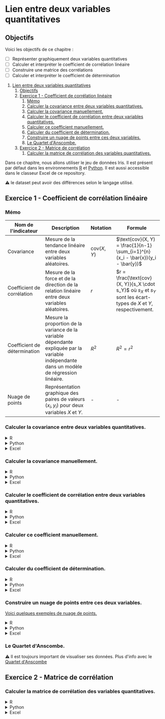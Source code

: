 # Lien entre deux variables quantitatives

## Objectifs
Voici les objectifs de ce chapitre :
- [ ] Représenter graphiquement deux variables quantitatives
- [ ] Calculer et interpréter le coefficient de corrélation linéaire
- [ ] Construire une matrice des corrélations
- [ ] Calculer et interpréter le coefficient de détermination

1. [Lien entre deux variables quantitatives](#lien-entre-deux-variables-quantitatives)
   1. [Objectifs](#objectifs)
   2. [Exercice 1 - Coefficient de corrélation linéaire](#exercice-1---coefficient-de-corrélation-linéaire)
      1. [Mémo](#mémo)
      2. [Calculer la covariance entre deux variables quantitatives.](#calculer-la-covariance-entre-deux-variables-quantitatives)
      3. [Calculer la covariance manuellement.](#calculer-la-covariance-manuellement)
      4. [Calculer le coefficient de corrélation entre deux variables quantitatives.](#calculer-le-coefficient-de-corrélation-entre-deux-variables-quantitatives)
      5. [Calculer ce coefficient manuellement.](#calculer-ce-coefficient-manuellement)
      6. [Calculer du coefficient de détermination.](#calculer-du-coefficient-de-détermination)
      7. [Construire un nuage de points entre ces deux variables.](#construire-un-nuage-de-points-entre-ces-deux-variables)
      8. [Le Quartet d'Anscombe.](#le-quartet-danscombe)
   3. [Exercice 2 - Matrice de corrélation](#exercice-2---matrice-de-corrélation)
      1. [Calculer la matrice de corrélation des variables quantitatives.](#calculer-la-matrice-de-corrélation-des-variables-quantitatives)

Dans ce chapitre, nous allons utiliser le jeu de données Iris. Il est présent par défaut dans les environnements [R](https://rdrr.io/snippets/) et [Python](https://colab.research.google.com/). Il est aussi accessible dans le classeur Excel de ce repository.

:warning: le dataset peut avoir des différences selon le langage utilisé.

## Exercice 1 - Coefficient de corrélation linéaire

### Mémo
| Nom de l'indicateur | Description    | Notation | Formule                          |
|---------------------|----------------|----------|----------------------------------|
| Covariance   | Mesure de la tendance linéaire entre deux variables aléatoires. | $\text{cov}(X, Y)$ | $\text{cov}(X, Y) = \frac{1}{n-1} \sum_{i=1}^{n} (x_i - \bar{x})(y_i - \bar{y})$ |
| Coefficient de corrélation | Mesure de la force et de la direction de la relation linéaire entre deux variables aléatoires. | $r$ | $r = \frac{\text{cov}(X, Y)}{s_X \cdot s_Y}$ où $s_X$ et $s_Y$ sont les écart-types de $X$ et $Y$, respectivement. |
| Coefficient de détermination | Mesure la proportion de la variance de la variable dépendante expliquée par la variable indépendante dans un modèle de régression linéaire. | $R^2$ | $R^2 = r^2$ |
| Nuage de points           | Représentation graphique des paires de valeurs $(x_i, y_i)$ pour deux variables $X$ et $Y$. | - | - |

### Calculer la covariance entre deux variables quantitatives. 
<details>
<summary>R</summary>

```r
```
</details>

<details>
<summary>Python</summary>

```python
```
</details>

<details>
<summary>Excel</summary>

```
```
</details>

### Calculer la covariance manuellement. 
<details>
<summary>R</summary>

```r
```
</details>

<details>
<summary>Python</summary>

```python
```
</details>

<details>
<summary>Excel</summary>

```
```
</details>

### Calculer le coefficient de corrélation entre deux variables quantitatives. 

<details>
<summary>R</summary>

```r
```
</details>

<details>
<summary>Python</summary>

```python
```
</details>

<details>
<summary>Excel</summary>

```
```
</details>

### Calculer ce coefficient manuellement. 
<details>
<summary>R</summary>

```r
```
</details>

<details>
<summary>Python</summary>

```python
```
</details>

<details>
<summary>Excel</summary>

```
```
</details>

### Calculer du coefficient de détermination. 
<details>
<summary>R</summary>

```r
```
</details>

<details>
<summary>Python</summary>

```python
```
</details>

<details>
<summary>Excel</summary>

```
```
</details>

### Construire un nuage de points entre ces deux variables. 

[Voici quelques exemples de nuage de points.](https://saylordotorg.github.io/text_introductory-statistics/section_14/07aa5db140b70615a15e8631c2d7a2c4.jpg)

<details>
<summary>R</summary>

```r
```
</details>

<details>
<summary>Python</summary>

```python
```
</details>

<details>
<summary>Excel</summary>

```
```
</details>

### Le Quartet d'Anscombe. 

:warning: Il est toujours important de visualiser ses données. Plus d'info avec le [Quartet d'Anscombe](https://blog.revolutionanalytics.com/2017/05/the-datasaurus-dozen.html)

## Exercice 2 - Matrice de corrélation

### Calculer la matrice de corrélation des variables quantitatives. 
<details>
<summary>R</summary>

```r
```
</details>

<details>
<summary>Python</summary>

```python
```
</details>

<details>
<summary>Excel</summary>

```
```
</details>